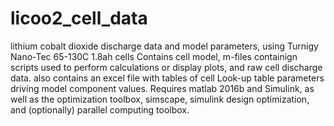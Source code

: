 # licoo2_cell_data
lithium cobalt dioxide discharge data and model parameters, using Turnigy Nano-Tec 65-130C 1.8ah cells
Contains cell model, m-files containign scripts used to perform calculations or display plots, and raw cell discharge data. also contains an excel file with tables of cell Look-up table parameters driving model component values.
Requires matlab 2016b and Simulink, as well as the optimization toolbox, simscape, simulink design optimization, and (optionally) parallel computing toolbox. 
